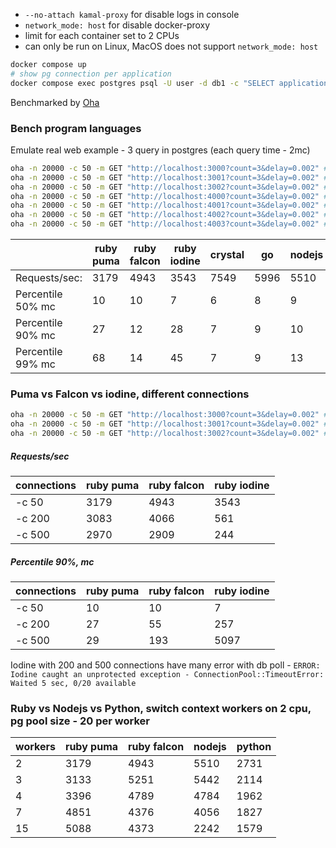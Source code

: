 
- `--no-attach kamal-proxy` for disable logs in console
- `network_mode: host` for disable docker-proxy
- limit for each container set to 2 CPUs
- can only be run on Linux, MacOS does not support `network_mode: host`

```bash
docker compose up
# show pg connection per application
docker compose exec postgres psql -U user -d db1 -c "SELECT application_name, count(*) FROM pg_stat_activity group by 1;"
```

Benchmarked by [Oha](https://github.com/hatoo/oha)

### Bench program languages

Emulate real web example - 3 query in postgres (each query time - 2mc)

```bash
oha -n 20000 -c 50 -m GET "http://localhost:3000?count=3&delay=0.002" # ruby puma
oha -n 20000 -c 50 -m GET "http://localhost:3001?count=3&delay=0.002" # ruby falcon
oha -n 20000 -c 50 -m GET "http://localhost:3002?count=3&delay=0.002" # ruby iodine fiber
oha -n 20000 -c 50 -m GET "http://localhost:4000?count=3&delay=0.002" # crystal
oha -n 20000 -c 50 -m GET "http://localhost:4001?count=3&delay=0.002" # go
oha -n 20000 -c 50 -m GET "http://localhost:4002?count=3&delay=0.002" # nodejs
oha -n 20000 -c 50 -m GET "http://localhost:4003?count=3&delay=0.002" # async python
```
|                   | ruby puma| ruby falcon | ruby iodine | crystal | go   | nodejs | python |
|-------------------|----------|-------------|-------------|---------|------|--------|--------|
| Requests/sec:     | 3179     | 4943        | 3543        | 7549    | 5996 | 5510   | 2731   |
| Percentile 50% mc | 10       | 10          | 7           | 6       | 8    | 9      | 18     |
| Percentile 90% mc | 27       | 12          | 28          | 7       | 9    | 10     | 20     |
| Percentile 99% mc | 68       | 14          | 45          | 7       | 9    | 13     | 23     |

### Puma vs Falcon vs iodine, different connections

```bash
oha -n 20000 -c 50 -m GET "http://localhost:3000?count=3&delay=0.002" # ruby puma
oha -n 20000 -c 50 -m GET "http://localhost:3001?count=3&delay=0.002" # ruby falcon
oha -n 20000 -c 50 -m GET "http://localhost:3002?count=3&delay=0.002" # ruby iodine
```
##### Requests/sec
| connections       | ruby puma| ruby falcon | ruby iodine |
|-------------------|----------|-------------|-------------|
| -c 50             | 3179     | 4943        | 3543        |
| -c 200            | 3083     | 4066        | 561         |
| -c 500            | 2970     | 2909        | 244         |

##### Percentile 90%, mc
| connections       | ruby puma| ruby falcon | ruby iodine |
|-------------------|----------|-------------|-------------|
| -c 50             | 10       | 10          | 7           |
| -c 200            | 27       | 55          | 257         |
| -c 500            | 29       | 193         | 5097        |

Iodine with 200 and 500 connections have many error with db poll - 
`ERROR: Iodine caught an unprotected exception - ConnectionPool::TimeoutError: Waited 5 sec, 0/20 available`

### Ruby vs Nodejs vs Python, switch context workers on 2 cpu, pg pool size - 20 per worker
| workers | ruby puma | ruby falcon | nodejs | python |
|---------|-----------|-------------|--------|--------|
| 2       | 3179      | 4943        | 5510   | 2731   |
| 3       | 3133      | 5251        | 5442   | 2114   |
| 4       | 3396      | 4789        | 4784   | 1962   |
| 7       | 4851      | 4376        | 4056   | 1827   |
| 15      | 5088      | 4373        | 2242   | 1579   |